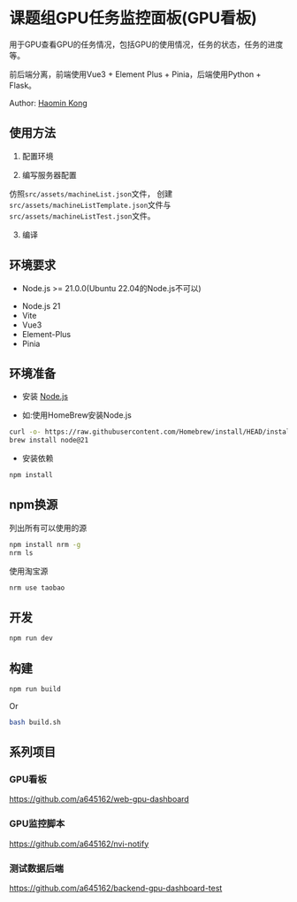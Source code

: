 # 课题组GPU任务监控面板(GPU看板)

用于GPU查看GPU的任务情况，包括GPU的使用情况，任务的状态，任务的进度等。

前后端分离，前端使用Vue3 + Element Plus + Pinia，后端使用Python + Flask。

Author: [Haomin Kong](http://github.com/a645162)

## 使用方法

1. 配置环境

2. 编写服务器配置

仿照`src/assets/machineList.json`文件，
创建`src/assets/machineListTemplate.json`文件与
`src/assets/machineListTest.json`文件。

3. 编译

## 环境要求

* Node.js >= 21.0.0(Ubuntu 22.04的Node.js不可以)

- Node.js 21
- Vite
- Vue3
- Element-Plus
- Pinia

## 环境准备

* 安装 [Node.js](https://nodejs.org/en/download)

* 如:使用HomeBrew安装Node.js
```bash
curl -o- https://raw.githubusercontent.com/Homebrew/install/HEAD/install.sh | bash
brew install node@21
```

* 安装依赖
```bash
npm install
```

## npm换源

列出所有可以使用的源

```bash
npm install nrm -g
nrm ls
```

使用淘宝源

```bash
nrm use taobao
```

## 开发

```bash
npm run dev
```

## 构建

```bash
npm run build
```

Or

```bash
bash build.sh
```

## 系列项目

### GPU看板

https://github.com/a645162/web-gpu-dashboard

### GPU监控脚本

https://github.com/a645162/nvi-notify

### 测试数据后端

https://github.com/a645162/backend-gpu-dashboard-test

